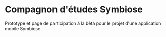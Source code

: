 # Compagnon d'études Symbiose

Prototype et page de participation à la bêta pour le projet d'une application mobile Symbiose.
